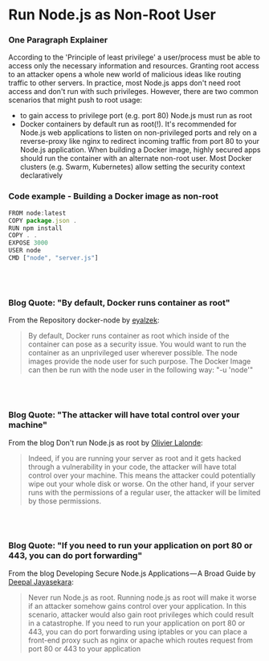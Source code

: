 # Run Node.js as Non-Root User

### One Paragraph Explainer

According to the 'Principle of least privilege' a user/process must be able to access only the necessary information and resources. Granting root access to an attacker opens a whole new world of malicious ideas like routing traffic to other servers. In practice, most Node.js apps don't need root access and don't run with such privileges. However, there are two common scenarios that might push to root usage:

- to gain access to privilege port (e.g. port 80) Node.js must run as root
- Docker containers by default run as root(!). It's recommended for Node.js web applications to listen on non-privileged ports and rely on a reverse-proxy like nginx to redirect incoming traffic from port 80 to your Node.js application. When building a Docker image, highly secured apps should run the container with an alternate non-root user. Most Docker clusters (e.g. Swarm, Kubernetes) allow setting the security context declaratively

### Code example - Building a Docker image as non-root

```javascript
FROM node:latest
COPY package.json .
RUN npm install
COPY . .
EXPOSE 3000
USER node
CMD ["node", "server.js"]
```

<br/><br/>

### Blog Quote: "By default, Docker runs container as root"

From the Repository docker-node by [eyalzek](https://github.com/nodejs/docker-node/blob/master/docs/BestPractices.md#non-root-user):
> By default, Docker runs container as root which inside of the container can pose as a security issue. You would want to run the container as an unprivileged user wherever possible. The node images provide the node user for such purpose. The Docker Image can then be run with the node user in the following way: "-u 'node'"

<br/><br/>

### Blog Quote: "The attacker will have total control over your machine"

From the blog Don't run Node.js as root by [Olivier Lalonde](http://syskall.com/dont-run-node-dot-js-as-root/):
> Indeed, if you are running your server as root and it gets hacked through a vulnerability in your code, the attacker will have total control over your machine. This means the attacker could potentially wipe out your whole disk or worse. On the other hand, if your server runs with the permissions of a regular user, the attacker will be limited by those permissions.

<br/><br/>

### Blog Quote: "If you need to run your application on port 80 or 443, you can do port forwarding"

From the blog Developing Secure Node.js Applications — A Broad Guide by [Deepal Jayasekara](https://jsblog.insiderattack.net/developing-secure-node-js-applications-a-broad-guide-286afdec69ce):
> Never run Node.js as root. Running node.js as root will make it worse if an attacker somehow gains control over your application. In this scenario, attacker would also gain root privileges which could result in a catastrophe. If you need to run your application on port 80 or 443, you can do port forwarding using iptables or you can place a front-end proxy such as nginx or apache which routes request from port 80 or 443 to your application
